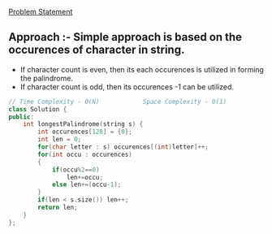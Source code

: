 [Problem Statement](https://leetcode.com/problems/longest-palindrome/submissions/)

## Approach :- Simple approach is based on the occurences of character in string. 
- If character count is even, then its each occurences is utilized in forming the palindrome.
- If character count is odd, then its occurences -1 can be utilized.

```cpp
// Time Complexity - O(N)            Space Complexity - O(1)
class Solution {
public:
    int longestPalindrome(string s) {
        int occurences[128] = {0};
        int len = 0;
        for(char letter : s) occurences[(int)letter]++;
        for(int occu : occurences)
        {
            if(occu%2==0)
                len+=occu;
            else len+=(occu-1);
        }
        if(len < s.size()) len++;
        return len;
    }
};
```
